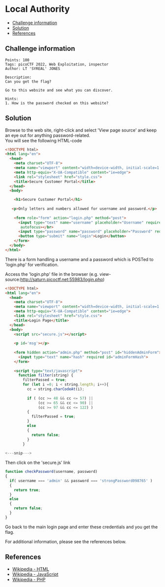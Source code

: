 # Local Authority

- [Challenge information](#challenge-information)
- [Solution](#solution)
- [References](#references)

## Challenge information
```
Points: 100
Tags: picoCTF 2022, Web Exploitation, inspector
Author: LT 'SYREAL' JONES
 
Description:
Can you get the flag?

Go to this website and see what you can discover.
 
Hints:
1. How is the password checked on this website?
```

## Solution

Browse to the web site, right-click and select 'View page source' and keep an eye out for anything password-related.  
You will see the following HTML-code
```html
<!DOCTYPE html>
<html lang="en">
  <head>
    <meta charset="UTF-8">
    <meta name="viewport" content="width=device-width, initial-scale=1.0">
    <meta http-equiv="X-UA-Compatible" content="ie=edge">
    <link rel="stylesheet" href="style.css">
    <title>Secure Customer Portal</title>
  </head>
  <body>

    <h1>Secure Customer Portal</h1>
    
   <p>Only letters and numbers allowed for username and password.</p>
    
    <form role="form" action="login.php" method="post">
      <input type="text" name="username" placeholder="Username" required 
       autofocus></br>
      <input type="password" name="password" placeholder="Password" required>
      <button type="submit" name="login">Login</button>
    </form>
  </body>
</html>
```

There is a form handling a username and a password which is POSTed to 'login.php' for verification.

Access the 'login.php' file in the browser (e.g. view-source:http://saturn.picoctf.net:55983/login.php)
```html
<!DOCTYPE html>
<html lang="en">
  <head>
    <meta charset="UTF-8">
    <meta name="viewport" content="width=device-width, initial-scale=1.0">
    <meta http-equiv="X-UA-Compatible" content="ie=edge">
    <link rel="stylesheet" href="style.css">
    <title>Login Page</title>
  </head>
  <body>
    <script src="secure.js"></script>
    
    <p id='msg'></p>
    
    <form hidden action="admin.php" method="post" id="hiddenAdminForm">
      <input type="text" name="hash" required id="adminFormHash">
    </form>
    
    <script type="text/javascript">
      function filter(string) {
        filterPassed = true;
        for (let i =0; i < string.length; i++){
          cc = string.charCodeAt(i);
          
          if ( (cc >= 48 && cc <= 57) ||
               (cc >= 65 && cc <= 90) ||
               (cc >= 97 && cc <= 122) )
          {
            filterPassed = true;     
          }
          else
          {
            return false;
          }
        }
        
<---snip--->
```

Then click on the 'secure.js' link
```javascript
function checkPassword(username, password)
{
  if( username === 'admin' && password === 'strongPassword098765' )
  {
    return true;
  }
  else
  {
    return false;
  }
}
```

Go back to the main login page and enter these credentials and you get the flag.

For additional information, please see the references below.

## References

- [Wikipedia - HTML](https://en.wikipedia.org/wiki/HTML)
- [Wikipedia - JavaScript](https://en.wikipedia.org/wiki/JavaScript)
- [Wikipedia - PHP](https://en.wikipedia.org/wiki/PHP)
